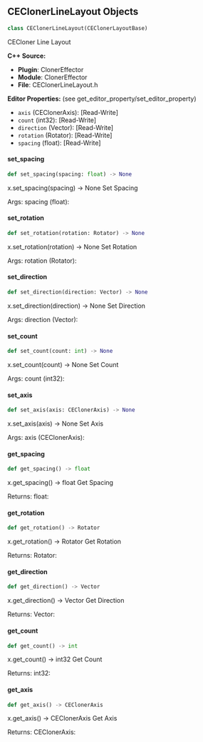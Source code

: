 ## CEClonerLineLayout Objects

```python
class CEClonerLineLayout(CEClonerLayoutBase)
```

CECloner Line Layout

**C++ Source:**

- **Plugin**: ClonerEffector
- **Module**: ClonerEffector
- **File**: CEClonerLineLayout.h

**Editor Properties:** (see get_editor_property/set_editor_property)

- ``axis`` (CEClonerAxis):  [Read-Write]
- ``count`` (int32):  [Read-Write]
- ``direction`` (Vector):  [Read-Write]
- ``rotation`` (Rotator):  [Read-Write]
- ``spacing`` (float):  [Read-Write]

<a id="unreal.CEClonerLineLayout.set_spacing"></a>

#### set_spacing

```python
def set_spacing(spacing: float) -> None
```

x.set_spacing(spacing) -> None
Set Spacing

Args:
    spacing (float):

<a id="unreal.CEClonerLineLayout.set_rotation"></a>

#### set_rotation

```python
def set_rotation(rotation: Rotator) -> None
```

x.set_rotation(rotation) -> None
Set Rotation

Args:
    rotation (Rotator):

<a id="unreal.CEClonerLineLayout.set_direction"></a>

#### set_direction

```python
def set_direction(direction: Vector) -> None
```

x.set_direction(direction) -> None
Set Direction

Args:
    direction (Vector):

<a id="unreal.CEClonerLineLayout.set_count"></a>

#### set_count

```python
def set_count(count: int) -> None
```

x.set_count(count) -> None
Set Count

Args:
    count (int32):

<a id="unreal.CEClonerLineLayout.set_axis"></a>

#### set_axis

```python
def set_axis(axis: CEClonerAxis) -> None
```

x.set_axis(axis) -> None
Set Axis

Args:
    axis (CEClonerAxis):

<a id="unreal.CEClonerLineLayout.get_spacing"></a>

#### get_spacing

```python
def get_spacing() -> float
```

x.get_spacing() -> float
Get Spacing

Returns:
    float:

<a id="unreal.CEClonerLineLayout.get_rotation"></a>

#### get_rotation

```python
def get_rotation() -> Rotator
```

x.get_rotation() -> Rotator
Get Rotation

Returns:
    Rotator:

<a id="unreal.CEClonerLineLayout.get_direction"></a>

#### get_direction

```python
def get_direction() -> Vector
```

x.get_direction() -> Vector
Get Direction

Returns:
    Vector:

<a id="unreal.CEClonerLineLayout.get_count"></a>

#### get_count

```python
def get_count() -> int
```

x.get_count() -> int32
Get Count

Returns:
    int32:

<a id="unreal.CEClonerLineLayout.get_axis"></a>

#### get_axis

```python
def get_axis() -> CEClonerAxis
```

x.get_axis() -> CEClonerAxis
Get Axis

Returns:
    CEClonerAxis:

<a id="unreal.AvaClonerLineLayout"></a>